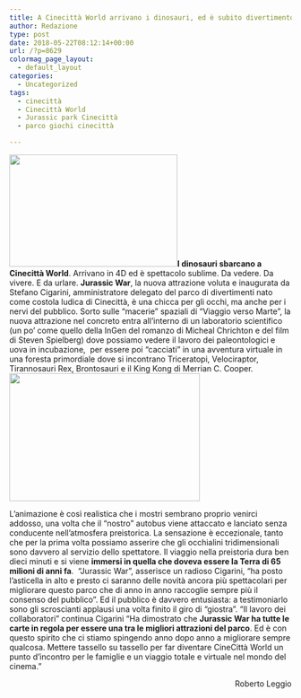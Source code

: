 ```yaml
---
title: A Cinecittà World arrivano i dinosauri, ed è subito divertimento
author: Redazione
type: post
date: 2018-05-22T08:12:14+00:00
url: /?p=8629
colormag_page_layout:
  - default_layout
categories:
  - Uncategorized
tags:
  - cinecittà
  - Cinecittà World
  - Jurassic park Cinecittà
  - parco giochi cinecittà

---
```

**<img decoding="async" loading="lazy" class="size-medium wp-image-8632 alignleft" src="https://progressonline.it/wp-content/uploads/2018/05/jurassic-war-T-Rex-300x200.jpg" alt="" width="300" height="200" />I dinosauri sbarcano a Cinecittà World**. Arrivano in 4D ed è spettacolo sublime. Da vedere. Da vivere. E da urlare. **Jurassic War**, la nuova attrazione voluta e inaugurata da Stefano Cigarini, amministratore delegato del parco di divertimenti nato come costola ludica di Cinecittà, è una chicca per gli occhi, ma anche per i nervi del pubblico. Sorto sulle “macerie” spaziali di “Viaggio verso Marte”, la nuova attrazione nel concreto entra all’interno di un laboratorio scientifico (un po’ come quello della InGen del romanzo di Micheal Chrichton e del film di Steven Spielberg) dove possiamo vedere il lavoro dei paleontologici e uova in incubazione,  per essere poi “cacciati” in una avventura virtuale in una foresta primordiale dove si incontrano Triceratopi, Velociraptor, Tirannosauri Rex, Brontosauri e il King Kong di Merrian C. Cooper.<img decoding="async" loading="lazy" class=" wp-image-8630 alignright" src="https://progressonline.it/wp-content/uploads/2018/05/jurassic-war-uova-300x201.jpg" alt="" width="340" height="228" />

L’animazione è così realistica che i mostri sembrano proprio venirci addosso, una volta che il “nostro” autobus viene attaccato e lanciato senza conducente nell’atmosfera preistorica. La sensazione è eccezionale, tanto che per la prima volta possiamo asserire che gli occhialini tridimensionali sono davvero al servizio dello spettatore. Il viaggio nella preistoria dura ben dieci minuti e si viene **immersi in quella che doveva essere la Terra di 65 milioni di anni fa**.  “Jurassic War”, asserisce un radioso Cigarini, “ha posto l’asticella in alto e presto ci saranno delle novità ancora più spettacolari per  migliorare questo parco che di anno in anno raccoglie sempre più il consenso del pubblico”. Ed il pubblico è davvero entusiasta: a testimoniarlo sono gli scroscianti applausi una volta finito il giro di “giostra”. “Il lavoro dei collaboratori” continua Cigarini “Ha dimostrato che **Jurassic War ha tutte le carte in regola per essere una tra le migliori attrazioni del parco**. Ed è con questo spirito che ci stiamo spingendo anno dopo anno a migliorare sempre qualcosa. Mettere tassello su tassello per far diventare CineCittà World un punto d’incontro per le famiglie e un viaggio totale e virtuale nel mondo del cinema.”

<p style="text-align: right;">
  Roberto Leggio
</p>